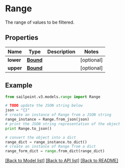 # Range

The range of values to be filtered.

## Properties
Name | Type | Description | Notes
------------ | ------------- | ------------- | -------------
**lower** | [**Bound**](Bound.md) |  | [optional] 
**upper** | [**Bound**](Bound.md) |  | [optional] 

## Example

```python
from sailpoint.v3.models.range import Range

# TODO update the JSON string below
json = "{}"
# create an instance of Range from a JSON string
range_instance = Range.from_json(json)
# print the JSON string representation of the object
print Range.to_json()

# convert the object into a dict
range_dict = range_instance.to_dict()
# create an instance of Range from a dict
range_form_dict = range.from_dict(range_dict)
```
[[Back to Model list]](../README.md#documentation-for-models) [[Back to API list]](../README.md#documentation-for-api-endpoints) [[Back to README]](../README.md)


